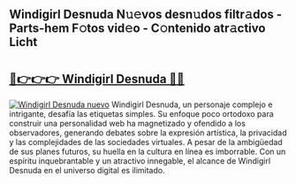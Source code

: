 ## Windigirl Desnuda N𝚞𝚎vos desn𝚞dos filtr𝚊dos - Parts-hem F𝚘tos vid𝚎o - C𝚘ntenido atr𝚊ctivo Licht

# <h2><a href="http://mb4b9y3.tromn.icu/?c=Windigirl+Desnuda">🔗👉👉👉 Windigirl Desnuda 🔗🔗</a></h2>

[![Windigirl Desnuda nuevo](https://i.imgur.com/pEAQMta.gif)](http://mb4b9y3.tromn.icu/?c=Windigirl+Desnuda)
Windigirl Desnuda, un personaje complejo e intrigante, desafía las etiquetas simples. Su enfoque poco ortodoxo para construir una personalidad web ha magnetizado y ofendido a los observadores, generando debates sobre la expresión artística, la privacidad y las complejidades de las sociedades virtuales. A pesar de la ambigüedad de sus planes futuros, su huella en la cultura en línea es imborrable. Con un espíritu inquebrantable y un atractivo innegable, el alcance de Windigirl Desnuda en el universo digital es ilimitado.
